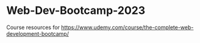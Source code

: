 # Web-Dev-Bootcamp-2023

Course resources for https://www.udemy.com/course/the-complete-web-development-bootcamp/
